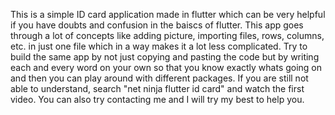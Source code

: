 This is a simple ID card application made in flutter which can be very helpful if you have doubts and confusion in the baiscs of flutter.
This app goes through a lot of concepts like adding picture, importing files, rows, columns, etc. in just one file which in a way makes it a lot less complicated.
Try to build the same app by not just copying and pasting the code but by writing each and every word on your own so that you know exactly whats going on and then you can play around with different packages.
If you are still not able to understand, search "net ninja flutter id card" and watch the first video.
You can also try contacting me and I will try my best to help you.

